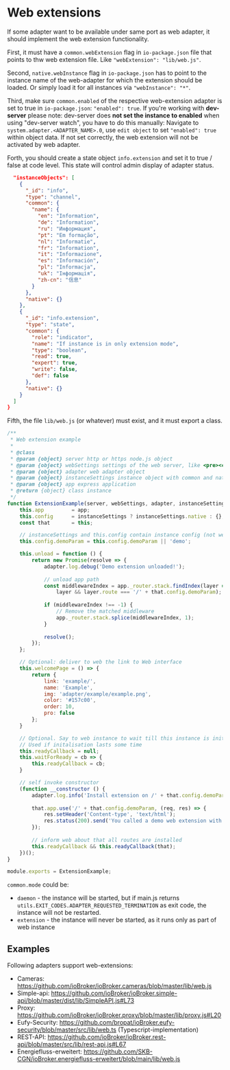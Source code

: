 # Web extensions
If some adapter want to be available under same port as web adapter, it should implement the web extension functionality.

First, it must have a `common.webExtension` flag in `io-package.json` file that points to thw web extension file. Like `"webExtension": "lib/web.js"`.

Second, `native.webInstance` flag in `io-package.json` has to point to the instance name of the web-adapter for which the extension should be loaded. 
Or simply load it for all instances via `"webInstance": "*"`.

Third, make sure `common.enabled` of the respective web-extension adapter is set to true in `io-package.json`: `"enabled": true`.
If you're working with **dev-server** please note: dev-server does **not set the instance to enabled** when using "dev-server watch", you have to do this manually: Navigate to `system.adapter.<ADAPTER_NAME>.0`, use `edit object` to set `"enabled": true` within object data. If not set correctly, the web extension will not be activated by web adapter.

Forth, you should create a state object `info.extension` and set it to true / false at code level. This state will control admin display of adapter status.

```json
  "instanceObjects": [
    {
      "_id": "info",
      "type": "channel",
      "common": {
        "name": {
          "en": "Information",
          "de": "Information",
          "ru": "Информация",
          "pt": "Em formação",
          "nl": "Informatie",
          "fr": "Information",
          "it": "Informazione",
          "es": "Información",
          "pl": "Informacja",
          "uk": "Інформація",
          "zh-cn": "信息"
        }
      },
      "native": {}
    },
    {
      "_id": "info.extension",
      "type": "state",
      "common": {
        "role": "indicator",
        "name": "If instance is in only extension mode",
        "type": "boolean",
        "read": true,
        "expert": true,
        "write": false,
        "def": false
      },
      "native": {}
    }
  ]
}
```


Fifth, the file `lib/web.js` (or whatever) must exist, and it must export a class.
```js
/**
 * Web extension example
 *
 * @class
 * @param {object} server http or https node.js object
 * @param {object} webSettings settings of the web server, like <pre><code>{secure: settings.secure, port: settings.port}</code></pre>
 * @param {object} adapter web adapter object
 * @param {object} instanceSettings instance object with common and native
 * @param {object} app express application
 * @return {object} class instance
 */
function ExtensionExample(server, webSettings, adapter, instanceSettings, app) {
    this.app         = app;
    this.config      = instanceSettings ? instanceSettings.native : {};
    const that       = this;

    // instanceSettings and this.config contain instance config (not web adapter, but this one with web-extension)
    this.config.demoParam = this.config.demoParam || 'demo';

    this.unload = function () {
        return new Promise(resolve => {
            adapter.log.debug('Demo extension unloaded!');
            
            // unload app path
            const middlewareIndex = app._router.stack.findIndex(layer => 
                layer && layer.route === '/' + that.config.demoParam);
                
            if (middlewareIndex !== -1) {
                // Remove the matched middleware
                app._router.stack.splice(middlewareIndex, 1);
            }
            
            resolve();
        });
    };

    // Optional: deliver to web the link to Web interface
    this.welcomePage = () => {
        return {
            link: 'example/',
            name: 'Example',
            img: 'adapter/example/example.png',
            color: '#157c00',
            order: 10,
            pro: false
        };
    }

    // Optional. Say to web instance to wait till this instance is initialized
    // Used if initalisation lasts some time
    this.readyCallback = null; 
    this.waitForReady = cb => {
        this.readyCallback = cb;
    }

    // self invoke constructor
    (function __constructor () {
        adapter.log.info('Install extension on /' + that.config.demoParam);
        
        that.app.use('/' + that.config.demoParam, (req, res) => {
            res.setHeader('Content-type', 'text/html');
            res.status(200).send('You called a demo web extension with path "' + req.url + '"');
        });
        
        // inform web about that all routes are installed
        this.readyCallback && this.readyCallback(that);
    })();
}

module.exports = ExtensionExample;
```

`common.mode` could be:
- `daemon` - the instance will be started, but if main.js returns `utils.EXIT_CODES.ADAPTER_REQUESTED_TERMINATION` as exit code, the instance will not be restarted.
- `extension` - the instance will never be started, as it runs only as part of web instance


## Examples
Following adapters support web-extensions:
- Cameras: https://github.com/ioBroker/ioBroker.cameras/blob/master/lib/web.js
- Simple-api: https://github.com/ioBroker/ioBroker.simple-api/blob/master/dist/lib/SimpleAPI.js#L73
- Proxy: https://github.com/ioBroker/ioBroker.proxy/blob/master/lib/proxy.js#L20
- Eufy-Security: https://github.com/bropat/ioBroker.eufy-security/blob/master/src/lib/web.ts (Typescript-implementation)
- REST-API: https://github.com/ioBroker/ioBroker.rest-api/blob/master/src/lib/rest-api.js#L67
- Energiefluss-erweitert: https://github.com/SKB-CGN/ioBroker.energiefluss-erweitert/blob/main/lib/web.js
